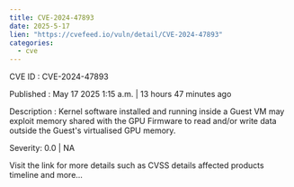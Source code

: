 ```yaml
---
title: CVE-2024-47893
date: 2025-5-17
lien: "https://cvefeed.io/vuln/detail/CVE-2024-47893"
categories:
  - cve
---
```


CVE ID : CVE-2024-47893

Published :  May 17
2025
1:15 a.m. | 13 hours
47 minutes ago

Description : Kernel software installed and running inside a Guest VM may exploit memory shared with the GPU Firmware to read and/or write data outside the Guest's virtualised GPU memory.

Severity: 0.0 | NA

Visit the link for more details
such as CVSS details
affected products
timeline
and more...
